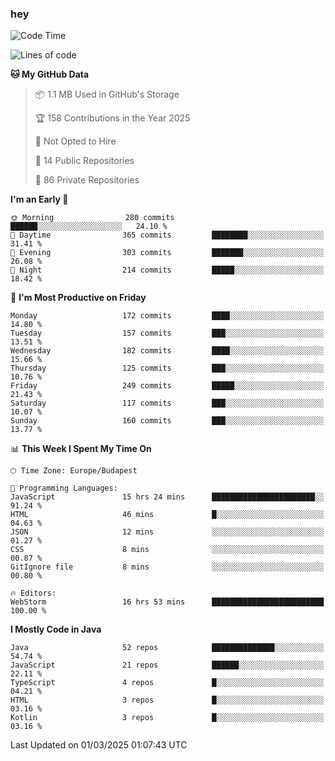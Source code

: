 ### hey

<!--START_SECTION:waka-->
![Code Time](http://img.shields.io/badge/Code%20Time-1%2C112%20hrs%2011%20mins-blue)

![Lines of code](https://img.shields.io/badge/From%20Hello%20World%20I%27ve%20Written-2.4%20million%20lines%20of%20code-blue)

**🐱 My GitHub Data** 

> 📦 1.1 MB Used in GitHub's Storage 
 > 
> 🏆 158 Contributions in the Year 2025
 > 
> 🚫 Not Opted to Hire
 > 
> 📜 14 Public Repositories 
 > 
> 🔑 86 Private Repositories 
 > 
**I'm an Early 🐤** 

```text
🌞 Morning                280 commits         ██████░░░░░░░░░░░░░░░░░░░   24.10 % 
🌆 Daytime                365 commits         ████████░░░░░░░░░░░░░░░░░   31.41 % 
🌃 Evening                303 commits         ███████░░░░░░░░░░░░░░░░░░   26.08 % 
🌙 Night                  214 commits         █████░░░░░░░░░░░░░░░░░░░░   18.42 % 
```
📅 **I'm Most Productive on Friday** 

```text
Monday                   172 commits         ████░░░░░░░░░░░░░░░░░░░░░   14.80 % 
Tuesday                  157 commits         ███░░░░░░░░░░░░░░░░░░░░░░   13.51 % 
Wednesday                182 commits         ████░░░░░░░░░░░░░░░░░░░░░   15.66 % 
Thursday                 125 commits         ███░░░░░░░░░░░░░░░░░░░░░░   10.76 % 
Friday                   249 commits         █████░░░░░░░░░░░░░░░░░░░░   21.43 % 
Saturday                 117 commits         ███░░░░░░░░░░░░░░░░░░░░░░   10.07 % 
Sunday                   160 commits         ███░░░░░░░░░░░░░░░░░░░░░░   13.77 % 
```


📊 **This Week I Spent My Time On** 

```text
🕑︎ Time Zone: Europe/Budapest

💬 Programming Languages: 
JavaScript               15 hrs 24 mins      ███████████████████████░░   91.24 % 
HTML                     46 mins             █░░░░░░░░░░░░░░░░░░░░░░░░   04.63 % 
JSON                     12 mins             ░░░░░░░░░░░░░░░░░░░░░░░░░   01.27 % 
CSS                      8 mins              ░░░░░░░░░░░░░░░░░░░░░░░░░   00.87 % 
GitIgnore file           8 mins              ░░░░░░░░░░░░░░░░░░░░░░░░░   00.80 % 

🔥 Editors: 
WebStorm                 16 hrs 53 mins      █████████████████████████   100.00 % 
```

**I Mostly Code in Java** 

```text
Java                     52 repos            ██████████████░░░░░░░░░░░   54.74 % 
JavaScript               21 repos            ██████░░░░░░░░░░░░░░░░░░░   22.11 % 
TypeScript               4 repos             █░░░░░░░░░░░░░░░░░░░░░░░░   04.21 % 
HTML                     3 repos             █░░░░░░░░░░░░░░░░░░░░░░░░   03.16 % 
Kotlin                   3 repos             █░░░░░░░░░░░░░░░░░░░░░░░░   03.16 % 
```




 Last Updated on 01/03/2025 01:07:43 UTC
<!--END_SECTION:waka-->
